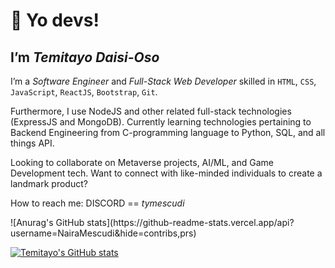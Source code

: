 <h1>👋 Yo devs!</h1>

<h2>I’m <em>Temitayo Daisi-Oso</em></h2>


<p>
  I’m a <i>Software Engineer</i> and <i>Full-Stack Web Developer</i> skilled in
  <code>HTML</code>, <code>CSS</code>, <code>JavaScript</code>, <code>ReactJS</code>, <code>Bootstrap</code>, <code>Git</code>.
</p>
<p>
  Furthermore, I use NodeJS and other related full-stack technologies (ExpressJS and MongoDB).
  Currently learning technologies pertaining to Backend Engineering from C-programming
  language to Python, SQL, and all things API. 
</p>
<p>
  Looking to collaborate on Metaverse projects, AI/ML, and Game Development tech. 
  Want to connect with like-minded individuals to create a landmark product?
</p>
<p>
  How to reach me: DISCORD == <i>tymescudi</i>
</p>
![Anurag's GitHub stats](https://github-readme-stats.vercel.app/api?username=NairaMescudi&hide=contribs,prs)

[![Temitayo's GitHub stats](https://github-readme-stats.vercel.app/api?username=NairaMescudi)](https://github.com/anuraghazra/github-readme-stats)

<!---
NairaMescudi/NairaMescudi is a ✨ special ✨ repository because its `README.md` (this file) appears on your GitHub profile.
You can click the Preview link to take a look at your changes.
--->
